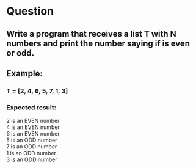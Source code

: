 # Question
## Write a program that receives a list T with N numbers and print the number saying if is even or odd.
## Example:
### T = [2, 4, 6, 5, 7, 1, 3]
### Expected result:
2 is an EVEN number<br>
4 is an EVEN number<br>
6 is an EVEN number<br>
5 is an ODD number<br>
7 is an ODD number<br>
1 is an ODD number<br>
3 is an ODD number